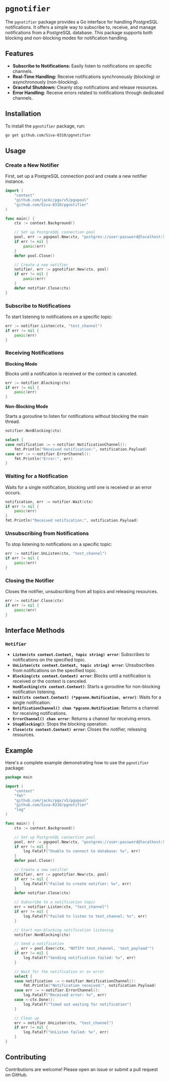 # `pgnotifier`

The `pgnotifier` package provides a Go interface for handling PostgreSQL notifications. It offers a simple way to subscribe to, receive, and manage notifications from a PostgreSQL database. This package supports both blocking and non-blocking modes for notification handling.

## Features

- **Subscribe to Notifications:** Easily listen to notifications on specific channels.
- **Real-Time Handling:** Receive notifications synchronously (blocking) or asynchronously (non-blocking).
- **Graceful Shutdown:** Cleanly stop notifications and release resources.
- **Error Handling:** Receive errors related to notifications through dedicated channels.

## Installation

To install the `pgnotifier` package, run:

```sh
go get github.com/Siva-0310/pgnotifier
```

## Usage

### Create a New Notifier

First, set up a PostgreSQL connection pool and create a new notifier instance.

```go
import (
    "context"
    "github.com/jackc/pgx/v5/pgxpool"
    "github.com/Siva-0310/pgnotifier"
)

func main() {
    ctx := context.Background()

    // Set up PostgreSQL connection pool
    pool, err := pgxpool.New(ctx, "postgres://user:password@localhost:5432/alerts")
    if err != nil {
        panic(err)
    }
    defer pool.Close()

    // Create a new notifier
    notifier, err := pgnotifier.New(ctx, pool)
    if err != nil {
        panic(err)
    }
    defer notifier.Close(ctx)
}
```

### Subscribe to Notifications

To start listening to notifications on a specific topic:

```go
err := notifier.Listen(ctx, "test_channel")
if err != nil {
    panic(err)
}
```

### Receiving Notifications

**Blocking Mode**

Blocks until a notification is received or the context is canceled.

```go
err := notifier.Blocking(ctx)
if err != nil {
    panic(err)
}
```

**Non-Blocking Mode**

Starts a goroutine to listen for notifications without blocking the main thread.

```go
notifier.NonBlocking(ctx)

select {
case notification := <-notifier.NotificationChannel():
    fmt.Println("Received notification:", notification.Payload)
case err := <-notifier.ErrorChannel():
    fmt.Println("Error:", err)
}
```

### Waiting for a Notification

Waits for a single notification, blocking until one is received or an error occurs.

```go
notification, err := notifier.Wait(ctx)
if err != nil {
    panic(err)
}
fmt.Println("Received notification:", notification.Payload)
```

### Unsubscribing from Notifications

To stop listening to notifications on a specific topic:

```go
err := notifier.UnListen(ctx, "test_channel")
if err != nil {
    panic(err)
}
```

### Closing the Notifier

Closes the notifier, unsubscribing from all topics and releasing resources.

```go
err := notifier.Close(ctx)
if err != nil {
    panic(err)
}
```

## Interface Methods

### `Notifier`

- **`Listen(ctx context.Context, topic string) error`**: Subscribes to notifications on the specified topic.
- **`UnListen(ctx context.Context, topic string) error`**: Unsubscribes from notifications on the specified topic.
- **`Blocking(ctx context.Context) error`**: Blocks until a notification is received or the context is canceled.
- **`NonBlocking(ctx context.Context)`**: Starts a goroutine for non-blocking notification listening.
- **`Wait(ctx context.Context) (*pgconn.Notification, error)`**: Waits for a single notification.
- **`NotificationChannel() chan *pgconn.Notification`**: Returns a channel for receiving notifications.
- **`ErrorChannel() chan error`**: Returns a channel for receiving errors.
- **`StopBlocking()`**: Stops the blocking operation.
- **`Close(ctx context.Context) error`**: Closes the notifier, releasing resources.

## Example

Here's a complete example demonstrating how to use the `pgnotifier` package:

```go
package main

import (
    "context"
    "fmt"
    "github.com/jackc/pgx/v5/pgxpool"
    "github.com/Siva-0310/pgnotifier"
    "log"
)

func main() {
    ctx := context.Background()

    // Set up PostgreSQL connection pool
    pool, err := pgxpool.New(ctx, "postgres://user:password@localhost:5432/alerts")
    if err != nil {
        log.Fatalf("Unable to connect to database: %v", err)
    }
    defer pool.Close()

    // Create a new notifier
    notifier, err := pgnotifier.New(ctx, pool)
    if err != nil {
        log.Fatalf("Failed to create notifier: %v", err)
    }
    defer notifier.Close(ctx)

    // Subscribe to a notification topic
    err = notifier.Listen(ctx, "test_channel")
    if err != nil {
        log.Fatalf("Failed to listen to test_channel: %v", err)
    }

    // Start non-blocking notification listening
    notifier.NonBlocking(ctx)

    // Send a notification
    _, err = pool.Exec(ctx, "NOTIFY test_channel, 'test_payload'")
    if err != nil {
        log.Fatalf("Sending notification failed: %v", err)
    }

    // Wait for the notification or an error
    select {
    case notification := <-notifier.NotificationChannel():
        fmt.Println("Notification received:", notification.Payload)
    case err := <-notifier.ErrorChannel():
        log.Fatalf("Received error: %v", err)
    case <-ctx.Done():
        log.Fatalf("Timed out waiting for notification")
    }

    // Clean up
    err = notifier.UnListen(ctx, "test_channel")
    if err != nil {
        log.Fatalf("UnListen failed: %v", err)
    }
}
```

## Contributing

Contributions are welcome! Please open an issue or submit a pull request on GitHub.

<!-- ## License

This project is licensed under the MIT License - see the [LICENSE](LICENSE) file for details. -->
